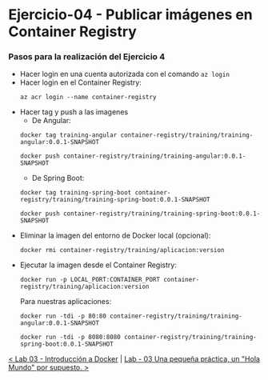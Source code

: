 # Ejercicio-04 - Publicar imágenes en Container Registry

### Pasos para la realización del Ejercicio 4

* Hacer login en una cuenta autorizada con el comando ```az login```
* Hacer login en el Container Registry:
  ```properties
  az acr login --name container-registry
  ```
* Hacer tag y push a las imagenes
  - De Angular:
  ```properties
  docker tag training-angular container-registry/training/training-angular:0.0.1-SNAPSHOT

  docker push container-registry/training/training-angular:0.0.1-SNAPSHOT
  ```
  - De Spring Boot:
  ```properties
  docker tag training-spring-boot container-registry/training/training-spring-boot:0.0.1-SNAPSHOT

  docker push container-registry/training/training-spring-boot:0.0.1-SNAPSHOT
  ```
* Eliminar la imagen del entorno de Docker local (opcional):
  ```properties
  docker rmi container-registry/training/aplicacion:version
  ```
* Ejecutar la imagen desde el Container Registry:
  ```properties
  docker run -p LOCAL_PORT:CONTAINER_PORT container-registry/training/aplicacion:version
  ```
  Para nuestras aplicaciones: 
  ```properties
  docker run -tdi -p 80:80 container-registry/training/training-angular:0.0.1-SNAPSHOT

  docker run -tdi -p 8080:8080 container-registry/training/training-spring-boot:0.0.1-SNAPSHOT
  ```

[< Lab 03 - Introducción a Docker](../lab-01/) | [ Lab - 03 Una pequeña práctica, un "Hola Mundo" por supuesto. >](../lab-03)

